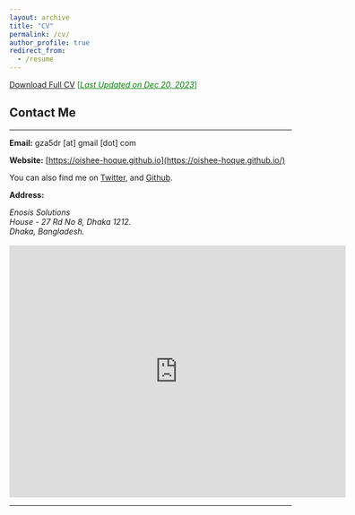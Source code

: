 ```yaml
---
layout: archive
title: "CV"
permalink: /cv/
author_profile: true
redirect_from:
  - /resume
---
```


[Download Full CV](https://oishee-hoque.github.io/files/Oishee_CV_2024.pdf) <span style ="color:Green"> [<ins>*Last Updated on Dec 20, 2023*</ins>] </span>

## Contact Me

---

**Email:** gza5dr [at] gmail [dot] com <br />

**Website:** [https://oishee-hoque.github.io](https://oishee-hoque.github.io/) <br />

You can also find me on [Twitter](https://twitter.com/oisheehoque), and [Github](https://github.com/oishee-hoque/).

**Address:**

<address>
Enosis Solutions <br /> 
House - 27 Rd No 8, Dhaka 1212. <br /> 
Dhaka, Bangladesh. <br /> 
</address> 
<br /> 
<iframe src="https://maps.google.com/maps?q=Enosis%20Solutions,%20House%20-%2027%20Rd%20No%208,%20Dhaka%201212&t=&z=13&ie=UTF8&iwloc=&output=embed" width="600" height="450" frameborder="0" style="border:0;" allowfullscreen="" aria-hidden="false" tabindex="0"></iframe>

---
